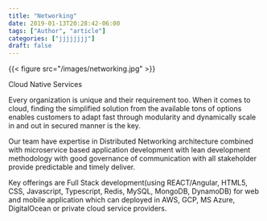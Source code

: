 ```yaml
---
title: "Networking"
date: 2019-01-13T20:28:42-06:00
tags: ["Author", "article"]
categories: ["jjjjjjjj"]
draft: false
---
```


{{< figure src="/images/networking.jpg" >}}

Cloud Native Services

Every organization is unique and their requirement too. When it comes to cloud, finding the simplified solution from the available tons of options enables customers to adapt fast through modularity and dynamically scale in and out in secured manner is the key.

Our team have expertise in Distributed Networking architecture combined with microservice based application development with lean development methodology with good governance of communication with all stakeholder provide predictable and timely deliver.

Key offerings are Full Stack development(using REACT/Angular, HTML5, CSS, Javascript, Typescript, Redis, MySQL, MongoDB, DynamoDB) for web and mobile application which can deployed in AWS, GCP, MS Azure, DigitalOcean or private cloud service providers.